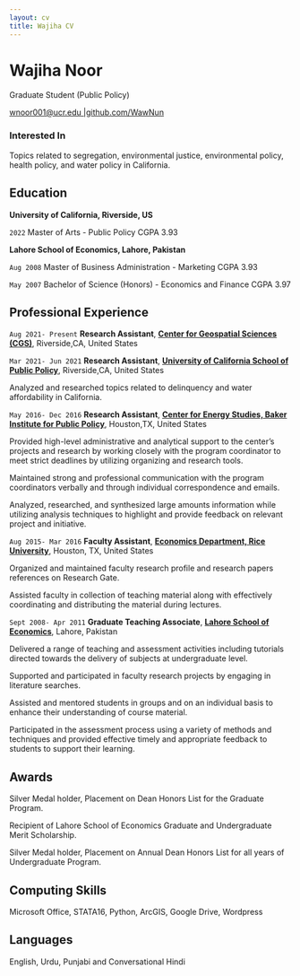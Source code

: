 ```yaml
---
layout: cv
title: Wajiha CV
---
```

# Wajiha Noor 

Graduate Student (Public Policy)

<div/> <a href="wnoor001@ucr.edu">wnoor001@ucr.edu |<a href="https://github.com/WawNun">github.com/WawNun </a> 

### Interested In

Topics related to segregation, environmental justice, environmental policy, health policy, and water policy in California.

## Education

__University of California, Riverside, US__

`2022`
Master of Arts - Public Policy
CGPA 3.93

__Lahore School of Economics, Lahore, Pakistan__

`Aug 2008`
Master of Business Administration - Marketing
CGPA 3.93

`May 2007`
Bachelor of Science (Honors) - Economics and Finance
CGPA 3.97

## Professional Experience
  
`Aug 2021- Present`
__Research Assistant__, **[Center for Geospatial Sciences (CGS)](https://spatial.ucr.edu/)**, Riverside,CA, United States  
  
`Mar 2021- Jun 2021`
__Research Assistant__, **[University of California School of Public Policy](https://spp.ucr.edu/mpp)**, Riverside,CA, United States

Analyzed and researched topics related to delinquency and water affordability in California. 
  
`May 2016- Dec 2016` 
__Research Assistant__, **[Center for Energy Studies, Baker Institute for Public Policy](https://www.bakerinstitute.org/center-for-energy-studies/)**, Houston,TX, United States

Provided high-level administrative and analytical support to the center’s projects and research by working closely with the program coordinator to meet strict deadlines by utilizing organizing and research tools.

Maintained strong and professional communication with the program coordinators verbally and through individual correspondence and emails.

Analyzed, researched, and synthesized large amounts information while utilizing analysis techniques to highlight and provide feedback on relevant project and initiative.

`Aug 2015- Mar 2016`
__Faculty Assistant__, **[Economics Department, Rice University](https://economics.rice.edu/)**, Houston, TX, United States

Organized and maintained faculty research profile and research papers references on Research Gate.

Assisted faculty in collection of teaching material along with effectively coordinating and distributing the material during lectures.

 `Sept 2008- Apr 2011`
__Graduate Teaching Associate__, **[Lahore School of Economics](https://lahoreschoolofeconomics.edu.pk/)**, Lahore, Pakistan
 
Delivered a range of teaching and assessment activities including tutorials directed towards the delivery of subjects at undergraduate level.

Supported and participated in faculty research projects by engaging in literature searches.

Assisted and mentored students in groups and on an individual basis to enhance their understanding of course material.

Participated in the assessment process using a variety of methods and techniques and provided effective timely and appropriate feedback to students to support their learning.

## Awards

Silver Medal holder, Placement on Dean Honors List for the Graduate Program.

Recipient of Lahore School of Economics Graduate and Undergraduate Merit Scholarship.

Silver Medal holder, Placement on Annual Dean Honors List for all years of Undergraduate Program.

## Computing Skills

Microsoft Office, STATA16, Python, ArcGIS, Google Drive, Wordpress

## Languages

English, Urdu, Punjabi and Conversational Hindi


<!-- ### Footer

Last updated: March 2021 -->

